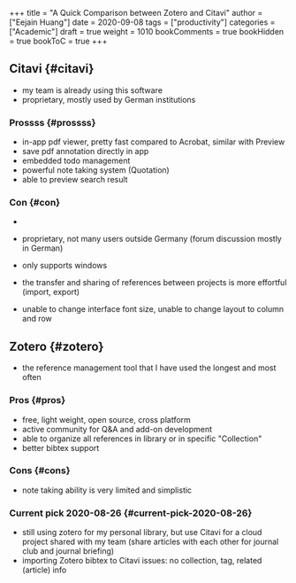 +++
title = "A Quick Comparison between Zotero and Citavi"
author = ["Eejain Huang"]
date = 2020-09-08
tags = ["productivity"]
categories = ["Academic"]
draft = true
weight = 1010
bookComments = true
bookHidden = true
bookToC = true
+++

## Citavi {#citavi}

-   my team is already using this software
-   proprietary, mostly used by German institutions


### Prossss {#prossss}

-   in-app pdf viewer, pretty fast compared to Acrobat, similar with Preview
-   save pdf annotation directly in app
-   embedded todo management
-   powerful note taking system (Quotation)
-   able to preview search result


### Con {#con}

-


-   proprietary, not many users outside Germany (forum discussion mostly in German)
-   only supports windows
-   the transfer and sharing of references between projects is more effortful (import, export)
-   unable to change interface font size, unable to change layout to column and row


## Zotero {#zotero}

-   the reference management tool that I have used the longest and most often


### Pros {#pros}

-   free, light weight, open source, cross platform
-   active community for Q&A and add-on development
-   able to organize all references in library or in specific "Collection"
-   better bibtex support


### Cons {#cons}

-   note taking ability is very limited and simplistic


### Current pick 2020-08-26 {#current-pick-2020-08-26}

-   still using zotero for my personal library, but use Citavi for a cloud project shared with my team (share articles with each other for journal club and journal briefing)
-   importing Zotero bibtex to Citavi issues: no collection, tag, related (article) info
